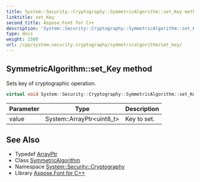 ```yaml
---
title: System::Security::Cryptography::SymmetricAlgorithm::set_Key method
linktitle: set_Key
second_title: Aspose.Font for C++
description: 'System::Security::Cryptography::SymmetricAlgorithm::set_Key method. Sets key of cryptographic operation in C++.'
type: docs
weight: 1500
url: /cpp/system.security.cryptography/symmetricalgorithm/set_key/
---
```

## SymmetricAlgorithm::set_Key method


Sets key of cryptographic operation.

```cpp
virtual void System::Security::Cryptography::SymmetricAlgorithm::set_Key(System::ArrayPtr<uint8_t> value)
```


| Parameter | Type | Description |
| --- | --- | --- |
| value | System::ArrayPtr\<uint8_t\> | Key to set. |

## See Also

* Typedef [ArrayPtr](../../../system/arrayptr/)
* Class [SymmetricAlgorithm](../)
* Namespace [System::Security::Cryptography](../../)
* Library [Aspose.Font for C++](../../../)
